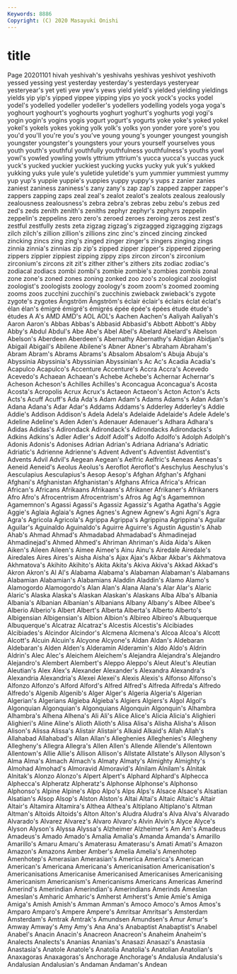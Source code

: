 ```yaml
---
Keywords: 8886
Copyright: (C) 2020 Masayuki Onishi
---
```


# title
Page 20201101
hivah yeshivah's yeshivahs yeshivas
yeshivot yeshivoth yessed yessing yest yesterday yesterday's yesterdays yesteryear yesteryear's
yet yeti yew yew's yews yield yield's yielded yielding yieldings
yields yip yip's yipped yippee yipping yips yo yock yock's
yocks yodel yodel's yodelled yodeller yodeller's yodellers yodelling yodels yoga
yoga's yoghourt yoghourt's yoghourts yoghurt yoghurt's yoghurts yogi yogi's yogin
yogin's yogins yogis yogurt yogurt's yogurts yoke yoke's yoked yokel
yokel's yokels yokes yoking yolk yolk's yolks yon yonder yore
yore's you you'd you'll you're you's you've young young's younger
youngest youngish youngster youngster's youngsters your yours yourself yourselves yous
youth youth's youthful youthfully youthfulness youthfulness's youths yowl yowl's yowled
yowling yowls yttrium yttrium's yucca yucca's yuccas yuck yuck's yucked
yuckier yuckiest yucking yucks yucky yuk yuk's yukked yukking yuks
yule yule's yuletide yuletide's yum yummier yummiest yummy yup yup's
yuppie yuppie's yuppies yuppy yuppy's yups z zanier zanies zaniest
zaniness zaniness's zany zany's zap zap's zapped zapper zapper's zappers
zapping zaps zeal zeal's zealot zealot's zealots zealous zealously zealousness
zealousness's zebra zebra's zebras zebu zebu's zebus zed zed's zeds
zenith zenith's zeniths zephyr zephyr's zephyrs zeppelin zeppelin's zeppelins zero
zero's zeroed zeroes zeroing zeros zest zest's zestful zestfully zests
zeta zigzag zigzag's zigzagged zigzagging zigzags zilch zilch's zillion zillion's
zillions zinc zinc's zinced zincing zincked zincking zincs zing zing's
zinged zinger zinger's zingers zinging zings zinnia zinnia's zinnias zip
zip's zipped zipper zipper's zippered zippering zippers zippier zippiest zipping
zippy zips zircon zircon's zirconium zirconium's zircons zit zit's zither
zither's zithers zits zodiac zodiac's zodiacal zodiacs zombi zombi's zombie
zombie's zombies zombis zonal zone zone's zoned zones zoning zonked
zoo zoo's zoological zoologist zoologist's zoologists zoology zoology's zoom zoom's
zoomed zooming zooms zoos zucchini zucchini's zucchinis zwieback zwieback's zygote
zygote's zygotes Ångström Ångström's éclair éclair's éclairs éclat éclat's élan
élan's émigré émigré's émigrés épée épée's épées étude étude's études
A A's AMD AMD's AOL AOL's Aachen Aachen's Aaliyah Aaliyah's
Aaron Aaron's Abbas Abbas's Abbasid Abbasid's Abbott Abbott's Abby Abby's
Abdul Abdul's Abe Abe's Abel Abel's Abelard Abelard's Abelson Abelson's
Aberdeen Aberdeen's Abernathy Abernathy's Abidjan Abidjan's Abigail Abigail's Abilene Abilene's
Abner Abner's Abraham Abraham's Abram Abram's Abrams Abrams's Absalom Absalom's
Abuja Abuja's Abyssinia Abyssinia's Abyssinian Abyssinian's Ac Ac's Acadia Acadia's
Acapulco Acapulco's Accenture Accenture's Accra Accra's Acevedo Acevedo's Achaean Achaean's
Achebe Achebe's Achernar Achernar's Acheson Acheson's Achilles Achilles's Aconcagua Aconcagua's
Acosta Acosta's Acropolis Acrux Acrux's Actaeon Actaeon's Acton Acton's Acts
Acts's Acuff Acuff's Ada Ada's Adam Adam's Adams Adams's Adan
Adan's Adana Adana's Adar Adar's Addams Addams's Adderley Adderley's Addie
Addie's Addison Addison's Adela Adela's Adelaide Adelaide's Adele Adele's Adeline
Adeline's Aden Aden's Adenauer Adenauer's Adhara Adhara's Adidas Adidas's Adirondack
Adirondack's Adirondacks Adirondacks's Adkins Adkins's Adler Adler's Adolf Adolf's Adolfo
Adolfo's Adolph Adolph's Adonis Adonis's Adonises Adrian Adrian's Adriana Adriana's
Adriatic Adriatic's Adrienne Adrienne's Advent Advent's Adventist Adventist's Advents Advil
Advil's Aegean Aegean's Aelfric Aelfric's Aeneas Aeneas's Aeneid Aeneid's Aeolus
Aeolus's Aeroflot Aeroflot's Aeschylus Aeschylus's Aesculapius Aesculapius's Aesop Aesop's Afghan
Afghan's Afghani Afghani's Afghanistan Afghanistan's Afghans Africa Africa's African African's
Africans Afrikaans Afrikaans's Afrikaner Afrikaner's Afrikaners Afro Afro's Afrocentrism Afrocentrism's
Afros Ag Ag's Agamemnon Agamemnon's Agassi Agassi's Agassiz Agassiz's Agatha
Agatha's Aggie Aggie's Aglaia Aglaia's Agnes Agnes's Agnew Agnew's Agni
Agni's Agra Agra's Agricola Agricola's Agrippa Agrippa's Agrippina Agrippina's Aguilar
Aguilar's Aguinaldo Aguinaldo's Aguirre Aguirre's Agustin Agustin's Ahab Ahab's Ahmad
Ahmad's Ahmadabad Ahmadabad's Ahmadinejad Ahmadinejad's Ahmed Ahmed's Ahriman Ahriman's Aida
Aida's Aiken Aiken's Aileen Aileen's Aimee Aimee's Ainu Ainu's Airedale
Airedale's Airedales Aires Aires's Aisha Aisha's Ajax Ajax's Akbar Akbar's
Akhmatova Akhmatova's Akihito Akihito's Akita Akita's Akiva Akiva's Akkad Akkad's
Akron Akron's Al Al's Alabama Alabama's Alabaman Alabaman's Alabamans Alabamian
Alabamian's Alabamians Aladdin Aladdin's Alamo Alamo's Alamogordo Alamogordo's Alan Alan's
Alana Alana's Alar Alar's Alaric Alaric's Alaska Alaska's Alaskan Alaskan's
Alaskans Alba Alba's Albania Albania's Albanian Albanian's Albanians Albany Albany's
Albee Albee's Alberio Alberio's Albert Albert's Alberta Alberta's Alberto Alberto's
Albigensian Albigensian's Albion Albion's Albireo Albireo's Albuquerque Albuquerque's Alcatraz Alcatraz's
Alcestis Alcestis's Alcibiades Alcibiades's Alcindor Alcindor's Alcmena Alcmena's Alcoa Alcoa's
Alcott Alcott's Alcuin Alcuin's Alcyone Alcyone's Aldan Aldan's Aldebaran Aldebaran's
Alden Alden's Alderamin Alderamin's Aldo Aldo's Aldrin Aldrin's Alec Alec's
Aleichem Aleichem's Alejandra Alejandra's Alejandro Alejandro's Alembert Alembert's Aleppo Aleppo's
Aleut Aleut's Aleutian Aleutian's Alex Alex's Alexander Alexander's Alexandra Alexandra's
Alexandria Alexandria's Alexei Alexei's Alexis Alexis's Alfonso Alfonso's Alfonzo Alfonzo's
Alford Alford's Alfred Alfred's Alfreda Alfreda's Alfredo Alfredo's Algenib Algenib's
Alger Alger's Algeria Algeria's Algerian Algerian's Algerians Algieba Algieba's Algiers
Algiers's Algol Algol's Algonquian Algonquian's Algonquians Algonquin Algonquin's Alhambra Alhambra's
Alhena Alhena's Ali Ali's Alice Alice's Alicia Alicia's Alighieri Alighieri's
Aline Aline's Alioth Alioth's Alisa Alisa's Alisha Alisha's Alison Alison's
Alissa Alissa's Alistair Alistair's Alkaid Alkaid's Allah Allah's Allahabad Allahabad's
Allan Allan's Alleghenies Alleghenies's Allegheny Allegheny's Allegra Allegra's Allen Allen's
Allende Allende's Allentown Allentown's Allie Allie's Allison Allison's Allstate Allstate's
Allyson Allyson's Alma Alma's Almach Almach's Almaty Almaty's Almighty Almighty's
Almohad Almohad's Almoravid Almoravid's Alnilam Alnilam's Alnitak Alnitak's Alonzo Alonzo's
Alpert Alpert's Alphard Alphard's Alphecca Alphecca's Alpheratz Alpheratz's Alphonse Alphonse's
Alphonso Alphonso's Alpine Alpine's Alpo Alpo's Alps Alps's Alsace Alsace's
Alsatian Alsatian's Alsop Alsop's Alston Alston's Altai Altai's Altaic Altaic's
Altair Altair's Altamira Altamira's Althea Althea's Altiplano Altiplano's Altman Altman's
Altoids Altoids's Alton Alton's Aludra Aludra's Alva Alva's Alvarado Alvarado's
Alvarez Alvarez's Alvaro Alvaro's Alvin Alvin's Alyce Alyce's Alyson Alyson's
Alyssa Alyssa's Alzheimer Alzheimer's Am Am's Amadeus Amadeus's Amado Amado's
Amalia Amalia's Amanda Amanda's Amarillo Amarillo's Amaru Amaru's Amaterasu Amaterasu's
Amati Amati's Amazon Amazon's Amazons Amber Amber's Amelia Amelia's Amenhotep
Amenhotep's Amerasian Amerasian's America America's American American's Americana Americana's Americanisation
Americanisation's Americanisations Americanise Americanised Americanises Americanising Americanism Americanism's Americanisms Americans
Americas Amerind Amerind's Amerindian Amerindian's Amerindians Amerinds Ameslan Ameslan's Amharic
Amharic's Amherst Amherst's Amie Amie's Amiga Amiga's Amish Amish's Amman
Amman's Amoco Amoco's Amos Amos's Amparo Amparo's Ampere Ampere's Amritsar
Amritsar's Amsterdam Amsterdam's Amtrak Amtrak's Amundsen Amundsen's Amur Amur's Amway
Amway's Amy Amy's Ana Ana's Anabaptist Anabaptist's Anabel Anabel's Anacin
Anacin's Anacreon Anacreon's Anaheim Anaheim's Analects Analects's Ananias Ananias's Anasazi
Anasazi's Anastasia Anastasia's Anatole Anatole's Anatolia Anatolia's Anatolian Anatolian's Anaxagoras
Anaxagoras's Anchorage Anchorage's Andalusia Andalusia's Andalusian Andalusian's Andaman Andaman's Andean
